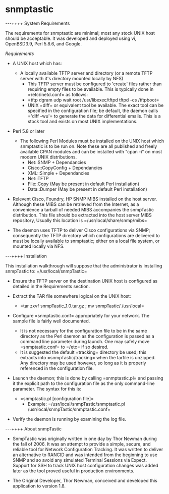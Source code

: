 # snmptastic

---++++ System Requirements

The requirements for snmptastic are minimal; most any stock UNIX host should be acceptable. It was developed and deployed using vi, OpenBSD3.9, Perl 5.8.6, and Google.

*Requirements*

   * A UNIX host which has:
      * A locally available TFTP server and directory (or a remote TFTP server with it's directory mounted locally by NFS)
         * This TFTP server must be configured to 'create' files rather than requiring empty files to be available. This is typically done in =/etc/inetd.conf= as follows:
         * =tftp            dgram   udp     wait    root    /usr/libexec/tftpd      tftpd -cs /tftpboot=
         * UNIX =diff= or equivalent tool be available. The exact tool can be specified in the configuration file; be default, the daemon calls ='diff -wu'= to generate the data for differential emails. This is a stock tool and exists on most UNIX implementations.

   * Perl 5.8 or later
      * The following Perl Modules must be installed on the UNIX host which snmptastic is to be run on. Note these are all published and freely available CPAN modules and can be installed with "cpan -i" on most modern UNIX distributions.
         * Net::SNMP + Dependancies
         * Cisco::CopyConfig + Dependancies
         * XML::Simple + Dependancies
         * Net::TFTP
         * File::Copy (May be present in default Perl installation)
         * Data::Dumper (May be present in default Perl installation)
         
   * Relevent Cisco, Foundry, HP SNMP MIBS installed on the host server. Although these MIBS can be retrieved from the Internet, as a convenience a tarball of needed MIBS accompanies the snmpTastic distribution. This file should be extracted into the host server MIBS repository, Usually this location is =/usr/local/share/snmp/mibs=

   * The daemon uses TFTP to deliver Cisco configurations via SNMP; consequently the TFTP directory which configurations are delivered to must be locally available to snmptastic; either on a local file system, or mounted locally via NFS.

---++++ Installation

This installation walkthrough will suppose that the administrator is installing snmpTastic to: =/usr/local/snmpTastic=

   * Ensure the TFTP server on the destination UNIX host is configured as detailed in the Requirements section.
   * Extract the TAR file somewhere logical on the UNIX host:
      * =tar zxvf snmpTastic_1.0.tar.gz ; mv snmpTastic/ /usr/local=
   * Configure =snmptastic.conf= appropriately for your network. The sample file is fairly well documented.
      * It is not necessary for the configuration file to be in the same directory as the Perl daemon as the configuration is passed as a command line parameter during launch. One may safely move =snmptastic.conf= to =/etc= if so desired.
      * It is suggested the default =tracking= directory be used; this extracts into =snmpTastic/tracking= when the tarfile is unzipped. Any directory may be used however, so long as it is properly referenced in the configuration file.
   * Launch the daemon; this is done by calling =snmptastic.pl= and passing it the explicit path to the configuration file as the only command-line parameter. The syntax for this is:
      * =snmptastic.pl [configuration file]=
         * Example: =/usr/local/snmpTastic/snmptastic.pl /usr/local/snmpTastic/snmptastic.conf=

   * Verify the daemon is running by examining the log file. 


---++++ About snmpTastic

   * SnmpTastic was originally written in one day by Thor Newman during the fall of 2006. It was an attempt to provide a simple, secure, and reliable tool for Network Configuration Tracking. It was written to deliver an alternative to RANCID and was intended from the beginning to use SNMP and so avoid any simulated Terminal Sessions via Expect. Support for SSH to track UNIX host configuration changes was added later as the tool proved useful in production environments. 

   * The Original Developer, Thor Newman, conceived and developed this application to version 1.8. 

